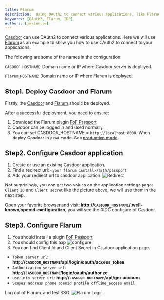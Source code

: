 ```yaml
---
title: Flarum
description:  Using OAuth2 to connect various applications, like Flarum
keywords: [OAuth2, Flarum, IDP]
authors: [jakiuncle]
---
```


[Casdoor](/docs/basic/server-installation) can use OAuth2 to connect various applications. Here we will use [Flarum](https://flarum.org/) as an example to show you how to use OAuth2 to connect to your applications.

The following are some of the names in the configuration:

`CASDOOR_HOSTNAME`: Domain name or IP where Casdoor server is deployed.

`Flarum_HOSTNAME`: Domain name or IP where Flarum is deployed.

## Step1. Deploy Casdoor and Flarum

Firstly, the [Casdoor](/docs/basic/server-installation) and [Flarum](https://flarum.org/) should be deployed.

After a successful deployment, you need to ensure:

1. Download the Flarum plugin [FoF Passport](https://github.com/FriendsOfFlarum/passport)
2. Casdoor can be logged in and used normally.
3. You can set CASDOOR_HOSTNAME = `http://localhost:8000`. When deploy Casdoor in `prod` mode. See [production mode](https://casdoor.org/docs/basic/server-installation#production-mode).

## Step2. Configure Casdoor application

1. Create or use an existing Casdoor application.
2. Find a redirect url: `<your flarum install>/auth/passport`
3. Add your redirect url to casdoor application: ![Redirect](/img/integration/java/Flarum/RedirectURL.png)

Not surprisingly, you can get two values ​​on the application settings page: `Client ID` and `Client secret` like the picture above, we will use them in the next step.

Open your favorite browser and visit: **http://`CASDOOR_HOSTNAME`/.well-known/openid-configuration**, you will see the OIDC configure of Casdoor.

## Step3. Configure Flarum

1. You should install a plugin [FoF Passport](https://github.com/FriendsOfFlarum/passport)
2. You should config this app ![configure](/img/integration/java/Flarum/ssoConfigure.png)
3. You can find Client Id and Client Secret in Casdoor application page.

- `Token server url`: **http://`CASDOOR_HOSTNAME`/api/login/oauth/access_token**
- `Authorization server url`: **http://`CASDOOR_HOSTNAME`/login/oauth/authorize**
- `UserInfo server url`: **http://`CASDOOR_HOSTNAME`/api/get-account**
- `Scopes`: `address phone openid profile offline_access email`

Log out of Flarum, and test SSO.
![Flarum Login](/img/integration/java/Flarum/login.gif)
